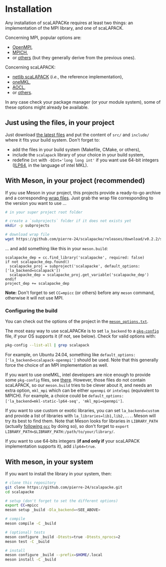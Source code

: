 # Installation

Any installation of scaLAPACKe requires at least two things: an implementation of the MPI library, and one of scaLAPACK.

Concerning MPI, popular options are:

+ [OpenMPI](https://www.open-mpi.org/),
+ [MPICH](https://www.mpich.org/),
+ or [others](https://en.wikipedia.org/wiki/Message_Passing_Interface#Official_implementations) (but they generally derive from the previous ones).

Concerning scaLAPACK:

+ [netlib scaLAPACK](https://www.netlib.org/scalapack/) (*i.e.*, the reference implementation), 
+ [oneMKL](https://www.intel.com/content/www/us/en/developer/tools/oneapi/onemkl.html), 
+ [AOCL](https://www.amd.com/en/developer/aocl/dense.html), 
+ or [others](https://en.wikipedia.org/wiki/LAPACK#Implementations).

In any case check your package manager (or your module system), some of these options might already be available.

## Just using the files, in your project

Just download [the latest files](https://github.com/pierre-24/scalapacke/releases/download/v0.2.2/scalapacke_v0.2.2.tar.gz) and put the content of `src/` and `include/` where it fits your build system.
Don't forget to:

+ add the files in your build system (Makefile, CMake, or others),
+ include the `scalapack` library of your choice in your build system,
+ redefine `Int` with `-DInt='long long int'` if you want use 64-bit integers ([ILP64](https://en.wikipedia.org/wiki/64-bit_computing#64-bit_data_models), in the language of intel MKL).

## With Meson, in your project (recommended)

If you use Meson in your project, this projects provide a ready-to-go archive and a corresponding [wrap files](https://mesonbuild.com/Wrap-dependency-system-manual.html).
Just grab the wrap file corresponding to the version you want to use ...

```bash
# in your super project root folder

# create a `subprojects` folder if it does not exists yet
mkdir -p subprojects

# download wrap file
wget https://github.com/pierre-24/scalapacke/releases/download/v0.2.2/scalapacke_v0.2.2.wrap -O subprojects/scalapacke.wrap
```

... and add something like this in your `meson.build`:

```Meson
scalapacke_dep = cc.find_library('scalapacke', required: false)
if not scalapacke_dep.found()
  scalapacke_proj = subproject('scalapacke', default_options: ['la_backend=scalapack'])
  scalapacke_dep = scalapacke_proj.get_variable('scalapacke_dep')
endif
project_dep += scalapacke_dep
```

**Note:** Don't forget to set `CC=mpicc` (or others) before any `meson` command, otherwise it will not use MPI.

### Configuring the build

You can check out the options of the project in the [`meson_options.txt`](../meson_options.txt).

The most easy way to use scaLAPACKe is to set `la_backend` to a [`pkg-config`](https://en.wikipedia.org/wiki/Pkg-config) file, if your OS supports it (if not, see below).
Check for valid options with:

```bash
pkg-config --list-all | grep scalapack
```

For example, on Ubuntu 24.04, something like `default_options: ['la_backend=scalapack-openmpi']` should be used.
Note that this generally force the choice of an MPI implementation as well.

If you want to use oneMKL, intel developers are nice enough to provide some `pkg-config` files, see [there](https://www.intel.com/content/www/us/en/developer/articles/technical/intel-math-kernel-library-intel-mkl-and-pkg-config-tool.html).
However, those files do not contain scaLAPACK, so our `meson.build` tries to be clever about it, and needs an extra option, `mkl_mpi` which can be either `openmpi` or `intelmpi` (equivalent to MPICH).
For example, a choice could be `default_options: ['la_backend=mkl-static-lp64-seq', 'mkl_mpi=openmpi']`.

If you want to use custom or exotic libraries, you can set `la_backend=custom` and provide a list of libraries with `la_libraries=lib1,lib2,...`.
Meson will try its best to find them.
Note that Meson looks for libraries in `LIBRARY_PATH` (actually [following `gcc`](https://stackoverflow.com/questions/4250624/ld-library-path-vs-library-path) by doing so), so don't forget to `export LIBRARY_PATH=$LIBRARY_PATH:/path/to/your/library/`.

If you want to use 64-bits integers (**if and only if** your scaLAPACK implementation supports it), add `ilp64=true`.

## With meson, in your system

If you want to install the library in your system, then:

```bash
# clone this repository
git clone https://github.com/pierre-24/scalapacke.git
cd scalapacke

# setup (don't forget to set the different options)
export CC=mpicc
meson setup _build -Dla_backend=<SEE_ABOVE>

# compile
meson compile -C _build

# (optional) tests
meson configure _build -Dtests=true -Dtests_nprocs=2
meson test -C _build

# install
meson configure _build --prefix=$HOME/.local
meson install -C _build
```